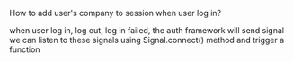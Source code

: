 
How to add user's company to session when user log in?

when user log in, log out, log in failed, the auth framework will send signal
we can listen to these signals using Signal.connect() method and trigger a function
